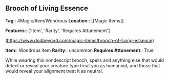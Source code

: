 ## Brooch of Living Essence
**Tag**:: #Magic/Item/Wondrous
**Location**:: [[Magic Items]]

**Features**:: ['Item', 'Rarity', 'Requires Attunement']

(https://www.dndbeyond.com/magic-items/brooch-of-living-essence)

**Item**:: Wondrous item
**Rarity**:: uncommon
**Requires Attunement**:: True

While wearing this nondescript brooch, spells and anything else that would detect or reveal your creature type treat you as humanoid, and those that would reveal your alignment treat it as neutral.